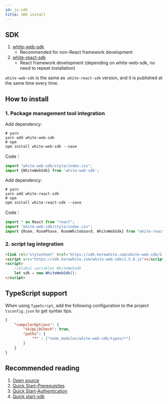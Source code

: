 ```yaml
---
id: js-sdk
title: SDK install
---
```


## SDK

1. [white-web-sdk](https://www.npmjs.com/package/white-web-sdk)
    * Recommended for non-React framework development
1. [white-react-sdk](https://www.npmjs.com/package/white-react-sdk)
    * React framework development (depending on white-web-sdk, no need to repeat installation)

`white-web-sdk` is the same as` white-react-sdk` version, and it is published at the same time every time.

## How to install

### 1. Package management tool integration

<!--DOCUSAURUS_CODE_TABS-->
<!--Develop with js sdk-->

Add dependency:
```shell
# yarn
yarn add white-web-sdk
# npm
npm install white-web-sdk --save
```
Code：
```javascript
import "white-web-sdk/style/index.css";
import {WhiteWebSdk} from 'white-web-sdk';
```

<!--Developing with react-sdk-->
Add dependency:
```shell
# yarn
yarn add white-react-sdk
# npm
npm install white-react-sdk --save
```

Code：
```javascript
import * as React from "react";
import "white-web-sdk/style/index.css";
import {Room, RoomPhase, RoomWhiteboard, WhiteWebSdk} from "white-react-sdk";
````

<!--END_DOCUSAURUS_CODE_TABS-->

###  2. script tag integration

```html
<link rel="stylesheet" href="https://sdk.herewhite.com/white-web-sdk/2.5.8.css">
<script src="https://sdk.herewhite.com/white-web-sdk/2.5.8.js"></script>
<script>
    //Global variables WhiteWebSdk
    let sdk = new WhiteWebSdk();
</script>
```

## TypeScript support

When using `TypeScript`, add the following configuration to the project` tsconfig.json` to get syntax tips.

```json
{
    "compilerOptions": {
        "skipLibCheck": true,
        "paths": {
            "*" : ["node_modules/white-web-sdk/types/*"]
        }
    }
}
```

## Recommended reading

1. [Open source](./open-source.md)
2. [Quick Start-Prerequisites](../quick-start/precondition.md)
3. [Quick Start-Authentication](../quick-start/token.md)
4. [Quick start-sdk](./quick-start/sdk.md)